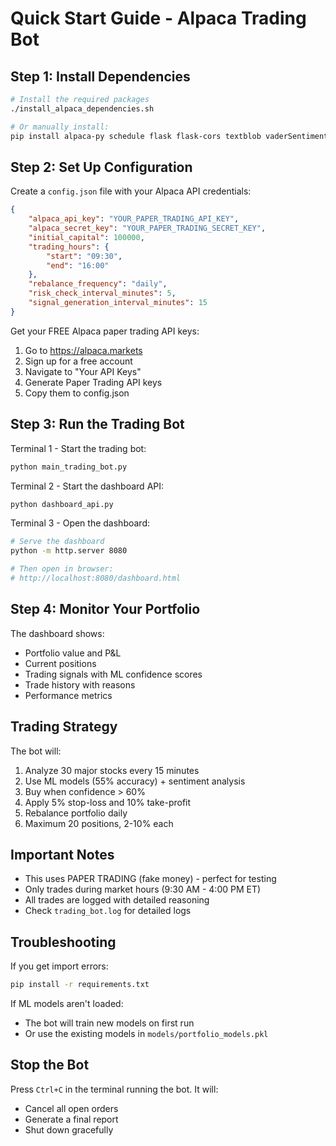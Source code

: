 # Quick Start Guide - Alpaca Trading Bot

## Step 1: Install Dependencies

```bash
# Install the required packages
./install_alpaca_dependencies.sh

# Or manually install:
pip install alpaca-py schedule flask flask-cors textblob vaderSentiment
```

## Step 2: Set Up Configuration

Create a `config.json` file with your Alpaca API credentials:

```json
{
    "alpaca_api_key": "YOUR_PAPER_TRADING_API_KEY",
    "alpaca_secret_key": "YOUR_PAPER_TRADING_SECRET_KEY",
    "initial_capital": 100000,
    "trading_hours": {
        "start": "09:30",
        "end": "16:00"  
    },
    "rebalance_frequency": "daily",
    "risk_check_interval_minutes": 5,
    "signal_generation_interval_minutes": 15
}
```

Get your FREE Alpaca paper trading API keys:
1. Go to https://alpaca.markets
2. Sign up for a free account
3. Navigate to "Your API Keys" 
4. Generate Paper Trading API keys
5. Copy them to config.json

## Step 3: Run the Trading Bot

Terminal 1 - Start the trading bot:
```bash
python main_trading_bot.py
```

Terminal 2 - Start the dashboard API:
```bash
python dashboard_api.py
```

Terminal 3 - Open the dashboard:
```bash
# Serve the dashboard
python -m http.server 8080

# Then open in browser:
# http://localhost:8080/dashboard.html
```

## Step 4: Monitor Your Portfolio

The dashboard shows:
- Portfolio value and P&L
- Current positions
- Trading signals with ML confidence scores
- Trade history with reasons
- Performance metrics

## Trading Strategy

The bot will:
1. Analyze 30 major stocks every 15 minutes
2. Use ML models (55% accuracy) + sentiment analysis
3. Buy when confidence > 60%
4. Apply 5% stop-loss and 10% take-profit
5. Rebalance portfolio daily
6. Maximum 20 positions, 2-10% each

## Important Notes

- This uses PAPER TRADING (fake money) - perfect for testing
- Only trades during market hours (9:30 AM - 4:00 PM ET)
- All trades are logged with detailed reasoning
- Check `trading_bot.log` for detailed logs

## Troubleshooting

If you get import errors:
```bash
pip install -r requirements.txt
```

If ML models aren't loaded:
- The bot will train new models on first run
- Or use the existing models in `models/portfolio_models.pkl`

## Stop the Bot

Press `Ctrl+C` in the terminal running the bot. It will:
- Cancel all open orders
- Generate a final report
- Shut down gracefully
